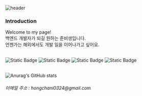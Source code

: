 ![header](https://capsule-render.vercel.app/api?type=waving&text=Hi,%20I'm%20Yoon%20HongChan&height=250&color=timeGradient)


### Introduction
Welcome to my page!    
백엔드 개발자가 되길 원하는 준비생입니다.   
언젠가는 해외에서도 개발 일을 이어나가고 싶어요.

</br>
    
<div>
	<img alt="Static Badge" src="https://img.shields.io/badge/Java-437291?style=flat&logo=openjdk&logoColor=white">
  <img alt="Static Badge" src="https://img.shields.io/badge/Spring-%236DB33F?style=flat&logo=spring&logoColor=white">
  <img alt="Static Badge" src="https://img.shields.io/badge/Spring_Boot-%236DB33F?style=flat&logo=springboot&logoColor=white">
  <img alt="Static Badge" src="https://img.shields.io/badge/MySQL-4479A1?style=flat&logo=mysql&logoColor=white">
</div>
<br/>

![Anurag's GitHub stats](https://github-readme-stats.vercel.app/api?username=chani0324&theme=transparent&show_icons=true)

<div>
  <h6> 이메일 주소 : hongchani0324@gmail.com </h6>
</div>
